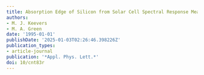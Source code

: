 ```yaml
---
title: Absorption Edge of Silicon from Solar Cell Spectral Response Measurements
authors:
- M. J. Keevers
- M. A. Green
date: '1995-01-01'
publishDate: '2025-01-03T02:26:46.398226Z'
publication_types:
- article-journal
publication: '*Appl. Phys. Lett.*'
doi: 10/cnt83r
---
```

